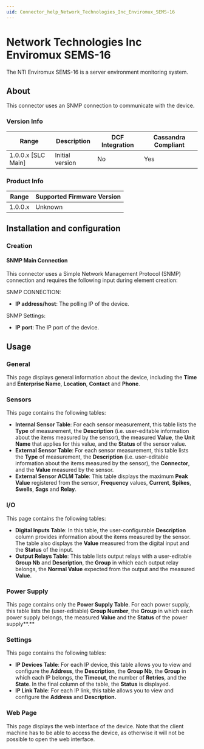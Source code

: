 ```yaml
---
uid: Connector_help_Network_Technologies_Inc_Enviromux_SEMS-16
---
```


# Network Technologies Inc Enviromux SEMS-16

The NTI Enviromux SEMS-16 is a server environment monitoring system.

## About

This connector uses an SNMP connection to communicate with the device.

### Version Info

| Range | Description | DCF Integration | Cassandra Compliant |
|----------------------|-----------------|---------------------|-------------------------|
| 1.0.0.x [SLC Main]   | Initial version | No                  | Yes                     |

### Product Info

| Range | Supported Firmware Version |
|------------------|-----------------------------|
| 1.0.0.x          | Unknown                     |

## Installation and configuration

### Creation

#### SNMP Main Connection

This connector uses a Simple Network Management Protocol (SNMP) connection and requires the following input during element creation:

SNMP CONNECTION:

- **IP address/host**: The polling IP of the device.

SNMP Settings:

- **IP port**: The IP port of the device.

## Usage

### General

This page displays general information about the device, including the **Time** and **Enterprise Name**, **Location**, **Contact** and **Phone**.

### Sensors

This page contains the following tables:

- **Internal Sensor Table**: For each sensor measurement, this table lists the **Type** of measurement, the **Description** (i.e. user-editable information about the items measured by the sensor), the measured **Value**, the **Unit Name** that applies for this value, and the **Status** of the sensor value.
- **External Sensor Table**: For each sensor measurement, this table lists the **Type** of measurement, the **Description** (i.e. user-editable information about the items measured by the sensor), the **Connector**, and the **Value** measured by the sensor.
- **External Sensor ACLM Table**: This table displays the maximum **Peak Value** registered from the sensor, **Frequency** values, **Current**, **Spikes**, **Swells**, **Sags** and **Relay**.

### I/O

This page contains the following tables:

- **Digital Inputs Table**: In this table, the user-configurable **Description** column provides information about the items measured by the sensor. The table also displays the **Value** measured from the digital input and the **Status** of the input.
- **Output Relays Table**: This table lists output relays with a user-editable **Group Nb** and **Description**, the **Group** in which each output relay belongs, the **Normal Value** expected from the output and the measured **Value**.

### Power Supply

This page contains only the **Power Supply Table**. For each power supply, this table lists the (user-editable) **Group Number**, the **Group** in which each power supply belongs, the measured **Value** and the **Status** of the power supply**.**

### Settings

This page contains the following tables:

- **IP Devices Table**: For each IP device, this table allows you to view and configure the **Address**, the **Description**, the **Group Nb**, the **Group** in which each IP belongs, the **Timeout**, the number of **Retries**, and the **State**. In the final column of the table, the **Status** is displayed.
- **IP Link Table**: For each IP link, this table allows you to view and configure the **Address** and **Description.**

### Web Page

This page displays the web interface of the device. Note that the client machine has to be able to access the device, as otherwise it will not be possible to open the web interface.
